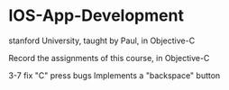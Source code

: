# IOS-App-Development
stanford University, taught by Paul, in Objective-C

Record the assignments of this course, in Objective-C

3-7
fix "C" press bugs
Implements a "backspace" button
